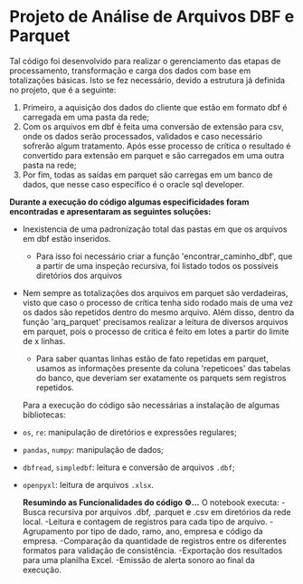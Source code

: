# Projeto de Análise de Arquivos DBF e Parquet

Tal código foi desenvolvido para realizar o gerenciamento das etapas de processamento, transformação e carga dos dados com base em totalizações básicas. Isto se fez necessário, devido a estrutura já definida no projeto, que é a seguinte: 
1. Primeiro, a aquisição dos dados do cliente que estão em formato dbf é carregada em uma pasta da rede;
2. Com os arquivos em dbf é feita uma conversão de extensão para csv, onde os dados serão processados, validados e caso necessário sofrerão algum tratamento. Após esse processo de crítica o resultado é convertido para extensão em parquet e são carregados em uma outra pasta na rede;
3. Por fim, todas as saídas em parquet são carregas em um banco de dados, que nesse caso específico é o oracle sql developer.

**Durante a execução do código algumas especificidades foram encontradas e apresentaram as seguintes soluções:**
- Inexistencia de uma padronização total das pastas em que os arquivos em dbf estão inseridos.
   - Para isso foi necessário criar a função 'encontrar_caminho_dbf', que a partir de uma inspeção recursiva, foi listado todos os possíveis diretórios dos arquivos
- Nem sempre as totalizações dos arquivos em parquet são verdadeiras, visto que caso o processo de crítica tenha sido rodado mais de uma vez os dados são repetidos dentro do mesmo arquivo. Além disso, dentro da função 'arq_parquet' precisamos realizar a leitura de diversos arquivos em parquet, pois o processo de critica é feito em lotes a partir do limite de x linhas.
  - Para saber quantas linhas estão de fato repetidas em parquet, usamos as informações presente da coluna 'repeticoes' das tabelas do banco, que deveriam ser exatamente os parquets sem registros repetidos.

  Para a execução do código são necessárias a instalação de algumas bibliotecas:
- `os`, `re`: manipulação de diretórios e expressões regulares;
- `pandas`, `numpy`: manipulação de dados;
- `dbfread`, `simpledbf`: leitura e conversão de arquivos `.dbf`;
- `openpyxl`: leitura de arquivos `.xlsx`.

  **Resumindo as Funcionalidades do código ⚙️...**
   O notebook executa:
  -Busca recursiva por arquivos .dbf, .parquet e .csv em diretórios da rede local.
  -Leitura e contagem de registros para cada tipo de arquivo.
  -Agrupamento por tipo de dado, ramo, ano, empresa e código da empresa.
  -Comparação da quantidade de registros entre os diferentes formatos para validação de consistência.
  -Exportação dos resultados para uma planilha Excel.
  -Emissão de alerta sonoro ao final da execução.
  
